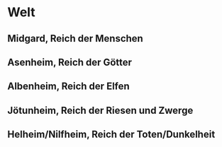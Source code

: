 # Welt

## Midgard, Reich der Menschen

## Asenheim, Reich der Götter 

## Albenheim, Reich der Elfen 

## Jötunheim, Reich der Riesen und Zwerge

## Helheim/Nilfheim, Reich der Toten/Dunkelheit
